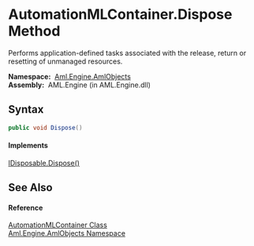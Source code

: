AutomationMLContainer.Dispose Method
====================================
Performs application-defined tasks associated with the release, return or resetting of unmanaged resources.

  **Namespace:**  [Aml.Engine.AmlObjects][1]  
  **Assembly:**  AML.Engine (in AML.Engine.dll)

Syntax
------

```csharp
public void Dispose()
```

#### Implements
[IDisposable.Dispose()][2]  


See Also
--------

#### Reference
[AutomationMLContainer Class][3]  
[Aml.Engine.AmlObjects Namespace][1]  

[1]: ../README.md
[2]: https://docs.microsoft.com/dotnet/api/system.idisposable.dispose#System_IDisposable_Dispose
[3]: README.md
[4]: https://www.automationml.org
[5]: ../../icons/logoShade.png